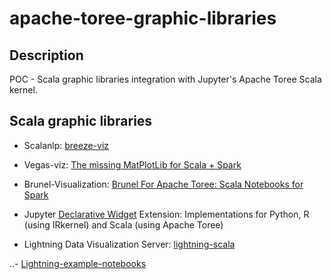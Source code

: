 # apache-toree-graphic-libraries


## Description

POC - Scala graphic libraries integration with Jupyter's Apache Toree Scala kernel.


## Scala graphic libraries

- Scalanlp: [breeze-viz](https://github.com/scalanlp/breeze)

- Vegas-viz: [The missing MatPlotLib for Scala + Spark](https://github.com/vegas-viz/Vegas)

- Brunel-Visualization: [Brunel For Apache Toree: Scala Notebooks for Spark](https://github.com/Brunel-Visualization/Brunel/tree/master/spark-kernel)

- Jupyter [Declarative Widget](https://github.com/jupyter-widgets/declarativewidgets) Extension: Implementations for Python, R (using IRkernel) and Scala (using Apache Toree)

- Lightning Data Visualization Server: [lightning-scala](https://github.com/lightning-viz/lightning-scala)

..- [Lightning-example-notebooks](https://github.com/lightning-viz/lightning-example-notebooks)


